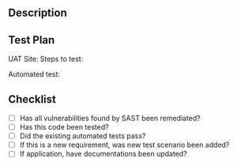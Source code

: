 ## Description
<!-- what does this PR try to accomplish -->

<!-- how did you do to accomplish it? -->

## Test Plan
UAT Site: 
Steps to test:

Automated test:

## Checklist
- [ ] Has all vulnerabilities found by SAST been remediated?
- [ ] Has this code been tested?
- [ ] Did the existing automated tests pass?
- [ ] If this is a new requirement, was new test scenario been added?
- [ ] If application, have documentations been updated?
